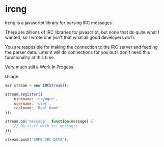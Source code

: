 # ircng

ircng is a javascript library for parsing IRC messages

There are zillions of IRC libraries for javascript, but none that do quite what I wanted, so I wrote one (isn't that what all good developers do?).

You are resposible for making the connection to the IRC server and feeding the parser data.  Later it wlil do connections for you but I don't need this functionality at this time.

Very much still a Work In Progess.

Usage:

```javascript
var stream = new IRCStream();

stream.register({
    nickname: 'cryogen',
    username: 'user',
    realname: 'Real Name'
});

stream.on('message', function(message) {
    // Do stuff with irc messages
});

stream.push('SOME IRC DATA');
```
